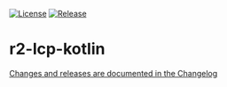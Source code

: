 [![License](https://img.shields.io/badge/License-BSD%203--Clause-blue.svg)](/LICENSE)
[![Release](https://jitpack.io/v/readium/r2-lcp-kotlin.svg)](https://jitpack.io/#readium/r2-lcp-kotlin)
# r2-lcp-kotlin

[Changes and releases are documented in the Changelog](CHANGELOG.md)
